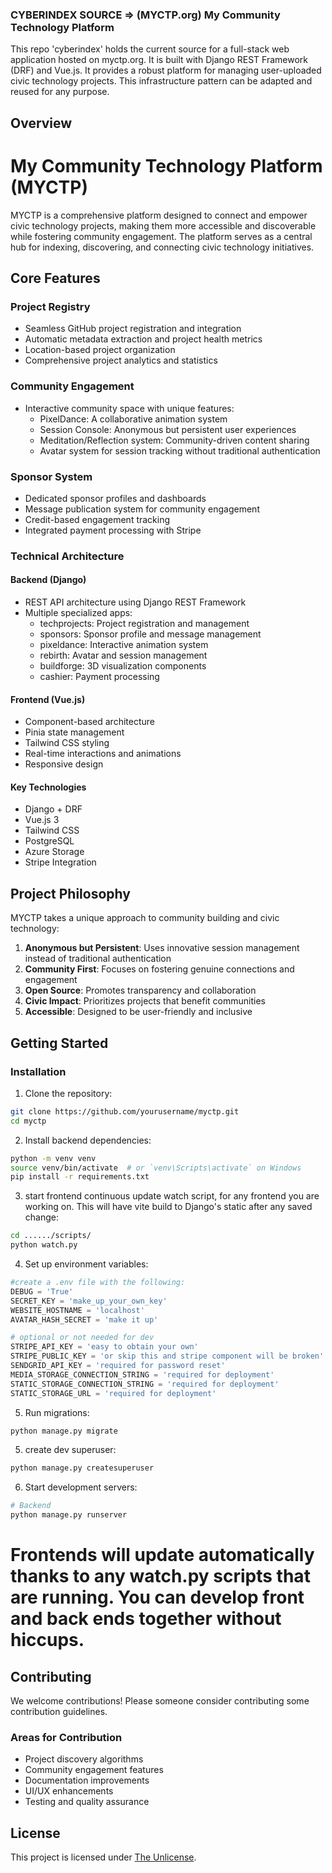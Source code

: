 ### CYBERINDEX SOURCE => (MYCTP.org) My Community Technology Platform

This repo 'cyberindex' holds the current source for a full-stack web application hosted on myctp.org. It is built with Django REST Framework (DRF) and Vue.js. It provides a robust platform for managing user-uploaded civic technology projects. This infrastructure pattern can be adapted and reused for any purpose.

## Overview
# My Community Technology Platform (MYCTP)

MYCTP is a comprehensive platform designed to connect and empower civic technology projects, making them more accessible and discoverable while fostering community engagement. The platform serves as a central hub for indexing, discovering, and connecting civic technology initiatives.

## Core Features

### Project Registry
- Seamless GitHub project registration and integration
- Automatic metadata extraction and project health metrics
- Location-based project organization
- Comprehensive project analytics and statistics

### Community Engagement
- Interactive community space with unique features:
  - PixelDance: A collaborative animation system
  - Session Console: Anonymous but persistent user experiences
  - Meditation/Reflection system: Community-driven content sharing
  - Avatar system for session tracking without traditional authentication

### Sponsor System
- Dedicated sponsor profiles and dashboards
- Message publication system for community engagement
- Credit-based engagement tracking
- Integrated payment processing with Stripe

### Technical Architecture

#### Backend (Django)
- REST API architecture using Django REST Framework
- Multiple specialized apps:
  - techprojects: Project registration and management
  - sponsors: Sponsor profile and message management
  - pixeldance: Interactive animation system
  - rebirth: Avatar and session management
  - buildforge: 3D visualization components
  - cashier: Payment processing

#### Frontend (Vue.js)
- Component-based architecture
- Pinia state management
- Tailwind CSS styling
- Real-time interactions and animations
- Responsive design

#### Key Technologies
- Django + DRF
- Vue.js 3
- Tailwind CSS
- PostgreSQL
- Azure Storage
- Stripe Integration

## Project Philosophy

MYCTP takes a unique approach to community building and civic technology:

1. **Anonymous but Persistent**: Uses innovative session management instead of traditional authentication
2. **Community First**: Focuses on fostering genuine connections and engagement
3. **Open Source**: Promotes transparency and collaboration
4. **Civic Impact**: Prioritizes projects that benefit communities
5. **Accessible**: Designed to be user-friendly and inclusive

## Getting Started

### Installation

1. Clone the repository:
```bash
git clone https://github.com/yourusername/myctp.git
cd myctp
```

2. Install backend dependencies:
```bash
python -m venv venv
source venv/bin/activate  # or `venv\Scripts\activate` on Windows
pip install -r requirements.txt
```

3. start frontend continuous update watch script, for any frontend you are working on. This will have vite build to Django's static after any saved change:
```bash
cd ....../scripts/
python watch.py
```

4. Set up environment variables:
```python
#create a .env file with the following:
DEBUG = 'True'
SECRET_KEY = 'make_up_your_own_key'
WEBSITE_HOSTNAME = 'localhost'
AVATAR_HASH_SECRET = 'make it up'

# optional or not needed for dev
STRIPE_API_KEY = 'easy to obtain your own'
STRIPE_PUBLIC_KEY = 'or skip this and stripe component will be broken'
SENDGRID_API_KEY = 'required for password reset'
MEDIA_STORAGE_CONNECTION_STRING = 'required for deployment'
STATIC_STORAGE_CONNECTION_STRING = 'required for deployment'
STATIC_STORAGE_URL = 'required for deployment'

```

5. Run migrations:
```bash
python manage.py migrate
```

5. create dev superuser:
```bash
python manage.py createsuperuser
```

6. Start development servers:
```bash
# Backend
python manage.py runserver
```

# Frontends will update automatically thanks to any watch.py scripts that are running. You can develop front and back ends together without hiccups.

## Contributing

We welcome contributions! Please someone consider contributing some contribution guidelines.

### Areas for Contribution
- Project discovery algorithms
- Community engagement features
- Documentation improvements
- UI/UX enhancements
- Testing and quality assurance

## License

This project is licensed under [The Unlicense](https://unlicense.org/).


